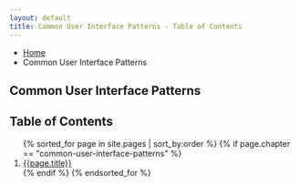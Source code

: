 ```yaml
---
layout: default
title: Common User Interface Patterns - Table of Contents
---
```

<ul class="breadcrumbs">
  <li><a href="{{ site.baseurl }}">Home</a></li>
  <li class="current">Common User Interface Patterns</li>
</ul>

<h2>Common User Interface Patterns</h2>

<h2>Table of Contents</h2>
<ol>
  {% sorted_for page in site.pages | sort_by:order %}
    {% if page.chapter == "common-user-interface-patterns" %}
      <li>
        <a href="{{ site.baseurl }}{{page.url}}">{{page.title}}</a>
      </li>
    {% endif %}
  {% endsorted_for %}
</ol>